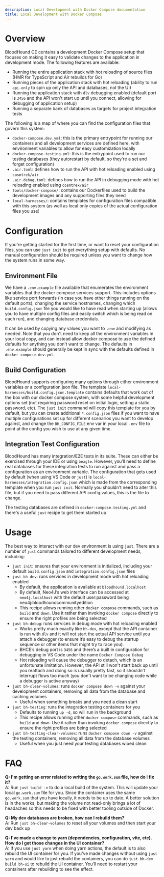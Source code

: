```yaml
---
description: Local Development with Docker Compose documentation
title: Local Development with Docker Compose
---
```


# Overview

BloodHound CE contains a development Docker Compose setup that focuses on making it easy to validate changes to the application in development mode. The following features are available:

* Running the entire application stack with hot reloading of source files (HMR for TypeScript and Air rebuilds for Go)
* Running pieces of the application stack with hot reloading (ability to run `api-only` to spin up only the API and databases, not the UI)
* Running the application stack with `dlv` debugging enabled (default port is `3456` and the API won't start up until you connect, allowing for debugging of application setup)
* Running a separate bank of databases as targets for project integration tests

The following is a map of where you can find the configuration files that govern this system:

* `docker-compose.dev.yml`: this is the primary entrypoint for running our containers and all development services are defined here, with environment variables to allow for easy customization locally
* `docker-compose.testing.yml`: this is the entrypoint used to run our testing databases (they autorestart by default, so they're a set and forget configuration)
* `.air.toml`: defines how to run the API with hot reloading enabled using `cosmtrek/air`
* `.air.debug.toml`: defines how to run the API in debugging mode with hot reloading enabled using `cosmtrek/air`
* `tools/docker-compose/`: contains our Dockerfiles used to build the development images and any supporting files they need
* `local-harnesses/`: contains templates for configuration files compatible with this system (as well as local only copies of the actual configuration files you use)

# Configuration

If you're getting started for the first time, or want to reset your configuration files, you can use `just init` to get everything setup with defaults. No manual configuration should be required unless you want to change how the system runs in some way.

## Environment File

We have a `.env.example` file available that enumerates the environment variables that the docker compose services support. This includes options like service port forwards (in case you have other things running on the default ports), changing the service hostnames, changing which `build.config.json` file you would like to have read when starting up (allows you to have multiple config files and easily switch which is being read on each run), and changing database credentials.

It can be used by copying any values you want to `.env` and modifying as needed. Note that you don't need to keep all the environment variables in your local copy, and can instead allow docker compose to use the defined defaults for anything you don't want to change. The defaults in `.env.example` should generally be kept in sync with the defaults defined in `docker-compose.dev.yml`.

## Build Configuration

BloodHound supports configuring many options through either environment variables or a configuration json file. The template `local-harnesses/build.config.json.template` contains defaults that work out of the box with our docker compose system, with some helpful development options set (not requiring password reset on initial login, setting a static password, etc). The `just init` command will copy this template for you by default, but you can create additional `*.config.json` files if you want to have multiple configurations set up for different scenarios you want to develop against, and change the `BH_CONFIG_FILE` env var in your local `.env` file to point at the config you wish to use at any given time.

## Integration Test Configuration

BloodHound has many integration/E2E tests in its suite. These can either be exercised through your IDE or using `beagle`. However, you'll need to define real databases for these integration tests to run against and pass a configuration as an environment variable. The configuration that gets used by default (when using VS Code or `just`) is `local-harnesses/integration.config.json` which is made from the corresponding template when you run `just init`. Normally you shouldn't need to alter this file, but if you need to pass different API config values, this is the file to change.

The testing databases are defined in `docker-compose.testing.yml` and there's a useful `just` recipe to get them started up.

# Usage

The best way to interact with our dev environment is using `just`. There are a number of `just` commands tailored to different development needs, including:

* `just init`: ensures that your environment is initialized, including your default `build.config.json` and `integration.config.json` files
* `just bh-dev`: runs services in development mode with hot reloading enabled
    * By default, the application is available at `bloodhound.localhost`
    * By default, Neo4J’s web interface can be accessed at `neo4j.localhost` with the default user:password being neo4j:bloodhoundcommunityedition
    * This recipe allows running other `docker compose` commands, such as `build` and `down`. Use it rather than invoking `docker compose` directly to ensure the right profiles are being selected
* `just bh-debug`: runs services in debug mode with hot reloading enabled
    * Works pretty much exactly like `bh-dev`, except that the API container is run with `dlv` and it will not start the actual API service until you attach a debugger (to ensure it’s easy to debug the startup sequence or other items that might try to race you).
    * BHCE’s debug port is `3456` and there’s a built in configuration for debugging in VS Code under the name `Docker Compose Debug`
    * Hot reloading will cause the debugger to detach, which is an unfortunate limitation. However, the API still won't start back up until you reattach and doing so is usually pretty fast, so it shouldn't interrupt flows too much (you don't want to be changing code while a debugger is active anyway)
* `just bh-clear-volumes`: runs `docker compose down -v` against your development containers, removing all data from the database and caching volumes
    * Useful when something breaks and you need a clean start
* `just bh-testing`: runs the integration testing containers for you
    * Defaults to running `up -d`, so will run in the background
    * This recipe allows running other `docker compose` commands, such as `build` and `down`. Use it rather than invoking `docker compose` directly to ensure the right profiles are being selected
* `just bh-testing-clear-volumes`: runs `docker compose down -v` against the testing containers, removing all data from the database volumes
    * Useful when you just need your testing databases wiped clean

# FAQ

**Q: I'm getting an error related to writing the `go.work.sum` file, how do I fix it?**  
A: Run `just build -v` to do a local build of the system. This will update your local `go.work.sum` file for you. Since the container uses the same `go.work.sum` that you have locally, it needs to be up to date. A better solution is in the works, but making the volume not read-only brings a lot of headaches so this needs to be fixed with better tooling outside of Docker.

**Q: My dev databases are broken, how can I rebuild them?**  
A: Run `just bh-clear-volumes` to reset all your volumes and then start your dev back up

**Q: I've made a change to yarn (dependencies, configuration, vite, etc). How do I get those changes in the UI container?**  
A: If you use `just yarn` when doing yarn actions, the default is to also rebuild the UI container for you. If you've made changes without using `just yarn` and would like to just rebuild the containers, you can do `just bh-dev build bh-ui` to rebuild the UI container. You'll need to restart your containers after rebuilding to see the effect.